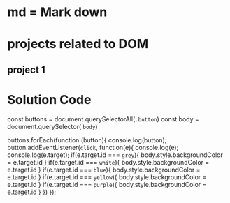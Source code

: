 # md = Mark down
# projects related to DOM
## project 1

# Solution Code
const buttons = document.querySelectorAll(`.button`)
const body = document.querySelector( `body`)

buttons.forEach(function (button){
console.log(button);
button.addEventListener(`click`, function(e){
console.log(e);
console.log(e.target);
if(e.target.id === `grey`){
  body.style.backgroundColor = e.target.id
}
if(e.target.id === `white`){
  body.style.backgroundColor = e.target.id
}
if(e.target.id === `blue`){
  body.style.backgroundColor = e.target.id
}
if(e.target.id === `yellow`){
  body.style.backgroundColor = e.target.id
}
if(e.target.id === `purple`){
  body.style.backgroundColor = e.target.id
}
})
});